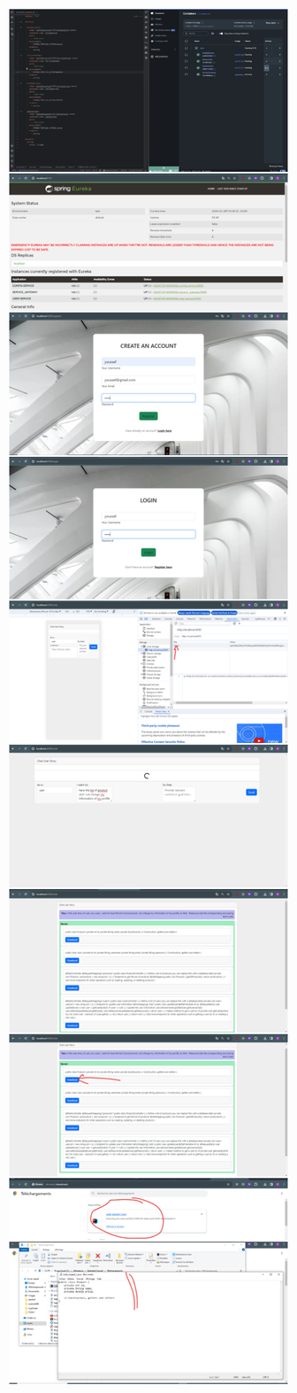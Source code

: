 <img src="/screens/docker.jpg" />
<img src="/screens/7.png" />
<img src="/screens/register.png" />
<img src="/screens/login.png" />
<img src="/screens/6.png" />
<img src="/screens/1.png" />
<img src="/screens/2.png" />
<img src="/screens/3.png" />
<img src="/screens/4.png" />
<img src="/screens/5.png" />
